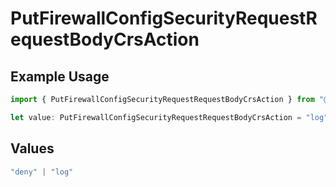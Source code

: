 # PutFirewallConfigSecurityRequestRequestBodyCrsAction

## Example Usage

```typescript
import { PutFirewallConfigSecurityRequestRequestBodyCrsAction } from "@vercel/sdk/models/operations/putfirewallconfig.js";

let value: PutFirewallConfigSecurityRequestRequestBodyCrsAction = "log";
```

## Values

```typescript
"deny" | "log"
```